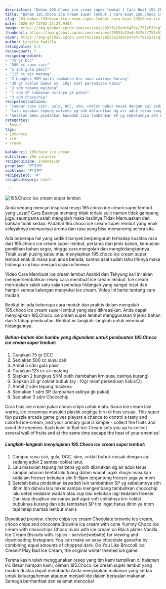```yaml
---
description: "Bahan 195.Choco ice cream super lembut | Cara Buat 195.Choco ice cream super lembut Yang Mudah Dan Praktis"
title: "Bahan 195.Choco ice cream super lembut | Cara Buat 195.Choco ice cream super lembut Yang Mudah Dan Praktis"
slug: 203-bahan-195choco-ice-cream-super-lembut-cara-buat-195choco-ice-cream-super-lembut-yang-mudah-dan-praktis
date: 2020-07-22T02:15:22.949Z
image: https://img-global.cpcdn.com/recipes/29533e23edc647d4/751x532cq70/195choco-ice-cream-super-lembut-foto-resep-utama.jpg
thumbnail: https://img-global.cpcdn.com/recipes/29533e23edc647d4/751x532cq70/195choco-ice-cream-super-lembut-foto-resep-utama.jpg
cover: https://img-global.cpcdn.com/recipes/29533e23edc647d4/751x532cq70/195choco-ice-cream-super-lembut-foto-resep-utama.jpg
author: Loretta Padilla
ratingvalue: 3.6
reviewcount: 7
recipeingredient:
- "75 gr DCC"
- "500 cc susu cair"
- "5 sdm gula pasir"
- "125 cc air matang"
- "2 bungkus SKM putih tambahan krn susu cairnya kurang"
- "20 gr coklat bubuk sy  10gr maaf persediaan habis"
- "2 sdm tepung maizena"
- "1 sdm SP tambahan aslinya gk pakai"
- "3 sdm Chocochip"
recipeinstructions:
- "Campur susu cair, gula, DCC, skm, coklat bubuk masak dengan api sedang aduk 2 sampai coklat larut."
- "Lalu masukan tepung maizena yg sdh dilarutkan dg air aduk terus sampai adonan kental lalu tuang dalam wadah agak dingin masukan kedalam freeser bekukan slm 5-8jam tergantung freeser juga ya mom"
- "Setelah beku pindahkan kewadah lain tambahkan SP yg sebelumnya sdh ditim lbh dahulu lalu mixer sampai mengembang tambahkan chocochip lalu cetak kedalam wadah atau cup lalu bekukan lagi kedalam freeser. Dan siap disajikan warnanya jadi agak soft coklatnya krn coklat bubuknya kurang dan ada tambahan SP tim ingat harus ditim ya mom tapi tetap mantab lembut manis"
categories:
- Resep
tags:
- 195choco
- ice
- cream

katakunci: 195choco ice cream 
nutrition: 256 calories
recipecuisine: Indonesian
preptime: "PT32M"
cooktime: "PT47M"
recipeyield: "4"
recipecategory: Lunch

---
```



![195.Choco ice cream super lembut](https://img-global.cpcdn.com/recipes/29533e23edc647d4/751x532cq70/195choco-ice-cream-super-lembut-foto-resep-utama.jpg)

Anda sedang mencari inspirasi resep 195.choco ice cream super lembut yang Lezat? Cara Buatnya memang tidak terlalu sulit namun tidak gampang juga. seumpama salah mengolah maka hasilnya Tidak Memuaskan dan bahkan tidak sedap. Padahal 195.choco ice cream super lembut yang enak selayaknya mempunyai aroma dan rasa yang bisa memancing selera kita.

Ada beberapa hal yang sedikit banyak berpengaruh terhadap kualitas rasa dari 195.choco ice cream super lembut, pertama dari jenis bahan, kemudian pemilihan bahan segar, hingga cara mengolah dan menghidangkannya. Tidak usah pusing kalau mau menyiapkan 195.choco ice cream super lembut enak di mana pun anda berada, karena asal sudah tahu triknya maka hidangan ini bisa menjadi sajian istimewa.

Video Cara Membuat ice cream lembut Asahid dan Tehyung kali ini akan mempersembahkan resep cara membuat ice cream lembut. Ice cream merupakan salah satu sajian penutup hidangan yang sangat lezat dan hampir semua kalangan menyukai ice cream. Video ini berisi tentang cara mudah.


Berikut ini ada beberapa cara mudah dan praktis dalam mengolah 195.choco ice cream super lembut yang siap dikreasikan. Anda dapat menyiapkan 195.Choco ice cream super lembut menggunakan 9 jenis bahan dan 3 tahap pembuatan. Berikut ini langkah-langkah untuk membuat hidangannya.

<!--inarticleads1-->

##### Bahan-bahan dan bumbu yang digunakan untuk pembuatan 195.Choco ice cream super lembut:

1. Gunakan 75 gr DCC
1. Sediakan 500 cc susu cair
1. Ambil 5 sdm gula pasir
1. Gunakan 125 cc air matang
1. Siapkan 2 bungkus SKM putih (tambahan krn susu cairnya kurang)
1. Siapkan 20 gr coklat bubuk (sy : 10gr maaf persediaan habis😏)
1. Ambil 2 sdm tepung maizena
1. Sediakan 1 sdm SP (tambahan aslinya gk pakai)
1. Sediakan 3 sdm Chocochip


Cara hias ice cream pakai choco chips untuk mata. Sama ice cream lain warna, ice creamnya masukin plastik segitiga biru di hias sesuai. This super fun puzzle arcade game gives players a chance to control a tasty and colorful ice-cream, and your primary goal is simple - collect the fruits and avoid the enemies. Each level in Bad Ice-Cream sets you up to collect several wall of fruits and at the same time escape the heat of your enemies! 

<!--inarticleads2-->

##### Langkah-langkah menyiapkan 195.Choco ice cream super lembut:

1. Campur susu cair, gula, DCC, skm, coklat bubuk masak dengan api sedang aduk 2 sampai coklat larut.
1. Lalu masukan tepung maizena yg sdh dilarutkan dg air aduk terus sampai adonan kental lalu tuang dalam wadah agak dingin masukan kedalam freeser bekukan slm 5-8jam tergantung freeser juga ya mom
1. Setelah beku pindahkan kewadah lain tambahkan SP yg sebelumnya sdh ditim lbh dahulu lalu mixer sampai mengembang tambahkan chocochip lalu cetak kedalam wadah atau cup lalu bekukan lagi kedalam freeser. Dan siap disajikan warnanya jadi agak soft coklatnya krn coklat bubuknya kurang dan ada tambahan SP tim ingat harus ditim ya mom tapi tetap mantab lembut manis


Download preview. choco chips ice cream Chocolate brownie ice cream, choco chips and chocolate Brownie ice cream with cone Yummy Choco ice cream with chocochips Choco muss with ice cream on Black plates Vanilla Ice Cream Biscuits with. Ispics - service(website) for viewing and downloading Instagram. You can make an easy chocolate ganache by combining equal amounts of chopped dark. Do You Like Broccoli Ice Cream? Play Bad Ice Cream, the original winter themed ice game. 

Terima kasih telah menggunakan resep yang tim kami tampilkan di halaman ini. Besar harapan kami, olahan 195.Choco ice cream super lembut yang mudah di atas dapat membantu Anda menyiapkan makanan yang sedap untuk keluarga/teman ataupun menjadi ide dalam berjualan makanan. Semoga bermanfaat dan selamat mencoba!
